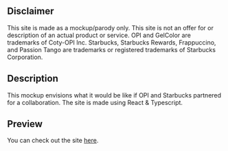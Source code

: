 ## Disclaimer
This site is made as a mockup/parody only. This site is not an offer for or description of an actual product or service. OPI and GelColor are trademarks of Coty-OPI Inc. Starbucks, Starbucks Rewards, Frappuccino, and Passion Tango are trademarks or registered trademarks of Starbucks Corporation.

## Description
This mockup envisions what it would be like if OPI and Starbucks partnered for a collaboration. The site is made using React & Typescript.

## Preview
You can check out the site [here](https://millermk.github.io/opixstarbucks/).